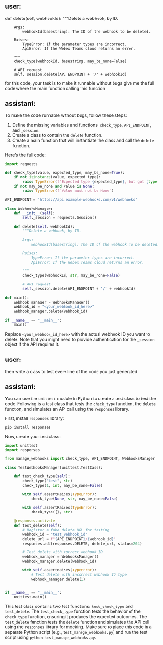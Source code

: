 ## user:
def delete(self, webhookId):
        """Delete a webhook, by ID.

        Args:
            webhookId(basestring): The ID of the webhook to be deleted.

        Raises:
            TypeError: If the parameter types are incorrect.
            ApiError: If the Webex Teams cloud returns an error.

        """
        check_type(webhookId, basestring, may_be_none=False)

        # API request
        self._session.delete(API_ENDPOINT + '/' + webhookId)
for this code, your task is to make it runnable without bugs  give me the full code where the main function calling this function
## assistant:
To make the code runnable without bugs, follow these steps:

1. Define the missing variables and functions: `check_type`, `API_ENDPOINT`, and `_session`.
2. Create a class to contain the `delete` function.
3. Create a main function that will instantiate the class and call the `delete` function.

Here's the full code:

```python
import requests

def check_type(value, expected_type, may_be_none=True):
    if not isinstance(value, expected_type):
        raise TypeError(f"Expected type {expected_type}, but got {type(value)}")
    if not may_be_none and value is None:
        raise TypeError(f"Value must not be None")

API_ENDPOINT = 'https://api.example-webhooks.com/v1/webhooks'
        
class WebhooksManager:
    def __init__(self):
        self._session = requests.Session()

    def delete(self, webhookId):
        """Delete a webhook, by ID.

        Args:
            webhookId(basestring): The ID of the webhook to be deleted.

        Raises:
            TypeError: If the parameter types are incorrect.
            ApiError: If the Webex Teams cloud returns an error.

        """
        check_type(webhookId, str, may_be_none=False)

        # API request
        self._session.delete(API_ENDPOINT + '/' + webhookId)

def main():
    webhook_manager = WebhooksManager()
    webhook_id = "<your_webhook_id_here>"
    webhook_manager.delete(webhook_id)
    
if __name__ == "__main__":
    main()
```

Replace `<your_webhook_id_here>` with the actual webhook ID you want to delete. Note that you might need to provide authentication for the `_session` object if the API requires it.
## user:
then write a class to test every line of the code you just generated
## assistant:
You can use the `unittest` module in Python to create a test class to test the code. Following is a test class that tests the `check_type` function, the `delete` function, and simulates an API call using the `responses` library.

First, install `responses` library:

```bash
pip install responses
```

Now, create your test class:

```python
import unittest
import responses

from manage_webhooks import check_type, API_ENDPOINT, WebhooksManager

class TestWebhooksManager(unittest.TestCase):

    def test_check_type(self):
        check_type("test", str)
        check_type(1, int, may_be_none=False)

        with self.assertRaises(TypeError):
            check_type(None, str, may_be_none=False)

        with self.assertRaises(TypeError):
            check_type({}, str)

    @responses.activate
    def test_delete(self):
        # Register a fake delete URL for testing
        webhook_id = "test_webhook_id"
        delete_url = f"{API_ENDPOINT}/{webhook_id}"
        responses.add(responses.DELETE, delete_url, status=204)

        # Test delete with correct webhook ID
        webhook_manager = WebhooksManager()
        webhook_manager.delete(webhook_id)

        with self.assertRaises(TypeError):
            # Test delete with incorrect webhook ID type
            webhook_manager.delete(1)

        
if __name__ == "__main__":
    unittest.main()
```

This test class contains two test functions: `test_check_type` and `test_delete`. The `test_check_type` function tests the behavior of the `check_type` function, ensuring it produces the expected outcomes. The `test_delete` function tests the `delete` function and simulates the API call using the `responses` library for mocking. Make sure to place this code in a separate Python script (e.g., `test_manage_webhooks.py`) and run the test script using `python test_manage_webhooks.py`.
